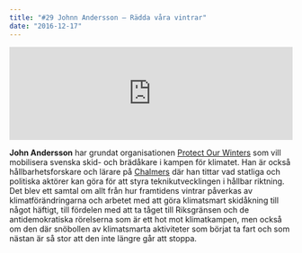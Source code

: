 ```yaml
---
title: "#29 Johnn Andersson – Rädda våra vintrar"
date: "2016-12-17"
---
```


<iframe width="100%" height="166" scrolling="no" frameborder="no" src="https://w.soundcloud.com/player/?url=https%3A//api.soundcloud.com/tracks/298226582&amp;color=001665&amp;auto_play=false&amp;hide_related=false&amp;show_comments=true&amp;show_user=true&amp;show_reposts=false"></iframe>

**John Andersson** har grundat organisationen [Protect Our Winters](http://protectourwinters.org/) som vill mobilisera svenska skid- och brädåkare i kampen för klimatet. Han är också hållbarhetsforskare och lärare på [Chalmers](http://www.chalmers.se/sv/personal/Sidor/johnn-andersson.aspx) där han tittar vad statliga och politiska aktörer kan göra för att styra teknikutvecklingen i hållbar riktning. Det blev ett samtal om allt från hur framtidens vintrar påverkas av klimatförändringarna och arbetet med att göra klimatsmart skidåkning till något häftigt, till fördelen med att ta tåget till Riksgränsen och de antidemokratiska rörelserna som är ett hot mot klimatkampen, men också om den där snöbollen av klimatsmarta aktiviteter som börjat ta fart och som nästan är så stor att den inte längre går att stoppa.
